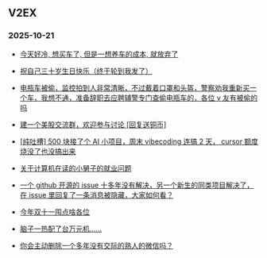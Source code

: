 ## V2EX 
### 2025-10-21

+ [今天好冷, 想买车了, 但是一想养车的成本, 就放弃了](https://www.v2ex.com/t/1166854)

+ [祝自己三十岁生日快乐（终于轮到我发了）](https://www.v2ex.com/t/1166860)

+ [电瓶车被偷，监控拍到人非常清晰，不过戴着口罩和头盔，警察劝我重新买一个车，我想不通，准备辞职去应聘辅警专门查偷电瓶车的，各位 v 友有被偷的吗](https://www.v2ex.com/t/1166847)

+ [建一个美股交流群，欢迎参与讨论 [回复送铜币]](https://www.v2ex.com/t/1166916)

+ [[纯吐槽] 500 块接了个 AI 小项目，周末 vibecoding 连搞 2 天， cursor 额度烧没了也没搞出来](https://www.v2ex.com/t/1166887)

+ [关于计算机在读的小舅子的就业问题](https://www.v2ex.com/t/1166930)

+ [一个 github 开源的 issue 十多年没有解决，另一个新生的同类项目解决了，在 issue 里回复了一条消息被隐藏，大家如何看？](https://www.v2ex.com/t/1166845)

+ [今年双十一囤点啥各位](https://www.v2ex.com/t/1166858)

+ [脑子一热配了台万元机……](https://www.v2ex.com/t/1166985)

+ [你会主动删除一个多年没有交际的熟人的微信吗？](https://www.v2ex.com/t/1166886)

